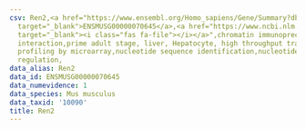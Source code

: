 ```yaml
---
csv: Ren2,<a href="https://www.ensembl.org/Homo_sapiens/Gene/Summary?db=core;g=ENSMUSG00000070645"
  target="_blank">ENSMUSG00000070645</a>,<a href="https://www.ncbi.nlm.nih.gov/pubmed/23834426"
  target="_blank"><i class="fas fa-file"></i></a>",chromatin immunoprecipitation assay,direct
  interaction,prime adult stage, liver, Hepatocyte, high throughput transcription
  profiling by microarray,nucleotide sequence identification,nucleotide sequence identification,transcriptional
  regulation,
data_alias: Ren2
data_id: ENSMUSG00000070645
data_numevidence: 1
data_species: Mus musculus
data_taxid: '10090'
title: Ren2
---
```

